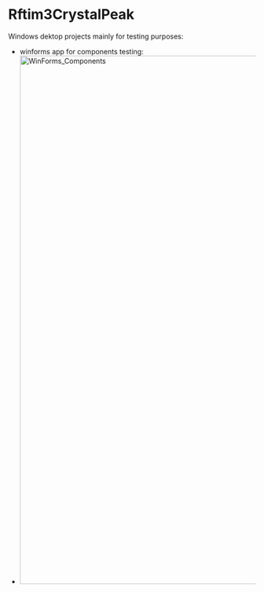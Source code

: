 # Rftim3CrystalPeak
Windows dektop projects mainly for testing purposes:
- winforms app for components testing:
- <img width="1909" height="1074" alt="WinForms_Components" src="https://github.com/user-attachments/assets/c8bb0f9f-bf58-4d01-a6bd-94378ec2ea2b" />
